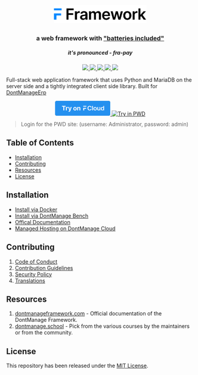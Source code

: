 <div align="center">
	<h1>
		<br>
		<a href="https://dontmanageframework.com">
			<img src=".github/dontmanage-framework-logo.svg" height="50">
		</a>
	</h1>
	<h3>
		a web framework with <a href="https://www.youtube.com/watch?v=LOjk3m0wTwg">"batteries included"</a>
	</h3>
	<h5>
		it's pronounced - <em>fra-pay</em>
	</h5>
</div>

<div align="center">
	<a href="https://github.com/dontmanage/dontmanage/actions/workflows/server-mariadb-tests.yml">
		<img src="https://github.com/dontmanage/dontmanage/actions/workflows/server-mariadb-tests.yml/badge.svg">
	</a>
	<a href="https://github.com/dontmanage/dontmanage/actions/workflows/ui-tests.yml">
		<img src="https://github.com/dontmanage/dontmanage/actions/workflows/ui-tests.yml/badge.svg?branch=develop">
	</a>
	<a href='https://dontmanageframework.com/docs'>
		<img src='https://img.shields.io/badge/docs-📖-7575FF.svg?style=flat-square'/>
	</a>
	<a href='https://www.codetriage.com/dontmanage/dontmanage'>
		<img src='https://www.codetriage.com/dontmanage/dontmanage/badges/users.svg'>
	</a>
	<a href="https://codecov.io/gh/dontmanage/dontmanage">
		<img src="https://codecov.io/gh/dontmanage/dontmanage/branch/develop/graph/badge.svg?token=XoTa679hIj"/>
	</a>
</div>


Full-stack web application framework that uses Python and MariaDB on the server side and a tightly integrated client side library. Built for [DontManageErp](https://dontmanageerp.com)

<div align="center" style="max-height: 40px;">
	<a href="https://dontmanagecloud.com/dontmanage/signup">
		<img src=".github/try-on-f-cloud-button.svg" height="40">
	</a>
	<a href="https://labs.play-with-docker.com/?stack=https://raw.githubusercontent.com/gavindsouza/install-scripts/main/dontmanage/pwd.yml">
		<img src="https://raw.githubusercontent.com/play-with-docker/stacks/master/assets/images/button.png" alt="Try in PWD" height="37"/>
	</a>
</div>

> Login for the PWD site: (username: Administrator, password: admin)

## Table of Contents
* [Installation](#installation)
* [Contributing](#contributing)
* [Resources](#resources)
* [License](#license)

## Installation

* [Install via Docker](https://github.com/dontmanage/dontmanage_docker)
* [Install via DontManage Bench](https://github.com/dontmanage/bench)
* [Offical Documentation](https://dontmanageframework.com/docs/user/en/installation)
* [Managed Hosting on DontManage Cloud](https://dontmanagecloud.com/dontmanage/signup)

## Contributing

1. [Code of Conduct](CODE_OF_CONDUCT.md)
1. [Contribution Guidelines](https://github.com/dontmanage/dontmanageerp/wiki/Contribution-Guidelines)
1. [Security Policy](SECURITY.md)
1. [Translations](https://translate.dontmanageerp.com)

## Resources

1. [dontmanageframework.com](https://dontmanageframework.com) - Official documentation of the DontManage Framework.
1. [dontmanage.school](https://dontmanage.school) - Pick from the various courses by the maintainers or from the community.

## License
This repository has been released under the [MIT License](LICENSE).
